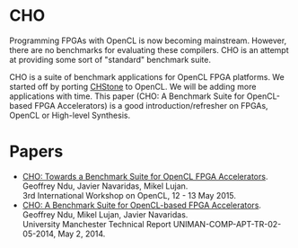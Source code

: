 CHO
=== 
Programming FPGAs with OpenCL is now becoming mainstream. However, there are no benchmarks for evaluating these compilers. CHO is an attempt at providing  some sort of "standard" benchmark suite.

CHO is  a suite of benchmark applications for OpenCL FPGA platforms. We started off by porting [CHStone][chstone] to OpenCL. We will be adding more applications with time. This paper (CHO: A Benchmark Suite for OpenCL-based FPGA Accelerators) is a good introduction/refresher on FPGAs, OpenCL or High-level Synthesis.

Papers
======
- [CHO: Towards a Benchmark Suite for OpenCL FPGA Accelerators][iwocl2015]. <br>
  Geoffrey Ndu, Javier Navaridas, Mikel Lujan. <br>
  3rd International Workshop on OpenCL, 12 - 13 May 2015.  
- [CHO: A Benchmark Suite for OpenCL-based FPGA Accelerators][techreport1]. <br>
  Geoffrey Ndu, Mikel Lujan, Javier Navaridas. <br>
  University Manchester Technical Report UNIMAN-COMP-APT-TR-02-05-2014,
  May 2, 2014.

[iwocl2015]: https://www.escholar.manchester.ac.uk/uk-ac-man-scw:263819
[techreport1]: https://www.escholar.manchester.ac.uk/uk-ac-man-scw:228247
[chstone]:http://www.ertl.jp/chstone/
